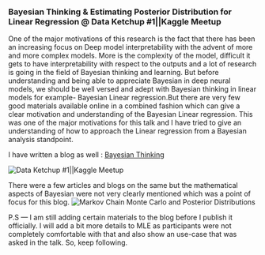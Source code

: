 ### Bayesian Thinking & Estimating Posterior Distribution for Linear Regression @ Data Ketchup #1||Kaggle Meetup

One of the major motivations of this research is the fact that there has been an increasing focus on Deep model interpretability with the advent of more and more complex models. More is the complexity of the model, difficult it gets to have interpretability with respect to the outputs and a lot of research is going in the field of Bayesian thinking and learning. But before understanding and being able to appreciate Bayesian in deep neural models, we should be well versed and adept with Bayesian thinking in linear models for example- Bayesian Linear regression.But there are very few good materials available online in a combined fashion which can give a clear motivation and understanding of the Bayesian Linear regression.
This was one of the major motivations for this talk and I have tried to give an understanding of how to approach the Linear regression from a Bayesian analysis standpoint.

I have written a blog as well : [Bayesian Thinking](https://medium.com/@souradip_chak/bayesian-thinking-estimating-posterior-distribution-for-linear-regression-data-ketchup-2f50a597eb06)

![Data Ketchup #1||Kaggle Meetup](https://github.com/souradip-chakraborty/Soura_Codes/blob/master/Bayesian%20Thinking%20%40%20Data%20Ketchup%20%231%7C%7CKaggle%20Meetup/image2.jpeg)

There were a few articles and blogs on the same but the mathematical aspects of Bayesian were not very clearly mentioned which was a point of focus for this blog.
![Markov Chain Monte Carlo and Posterior Distributions](https://github.com/souradip-chakraborty/Soura_Codes/blob/master/Bayesian%20Thinking%20%40%20Data%20Ketchup%20%231%7C%7CKaggle%20Meetup/image1.jpeg)

P.S — I am still adding certain materials to the blog before I publish it officially. I will add a bit more details to MLE as participants were not completely comfortable with that and also show an use-case that was asked in the talk. So, keep following.

